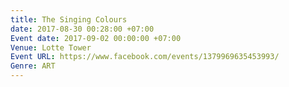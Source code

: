 ```yaml
---
title: The Singing Colours
date: 2017-08-30 00:28:00 +07:00
Event date: 2017-09-02 00:00:00 +07:00
Venue: Lotte Tower
Event URL: https://www.facebook.com/events/1379969635453993/
Genre: ART
---
```


